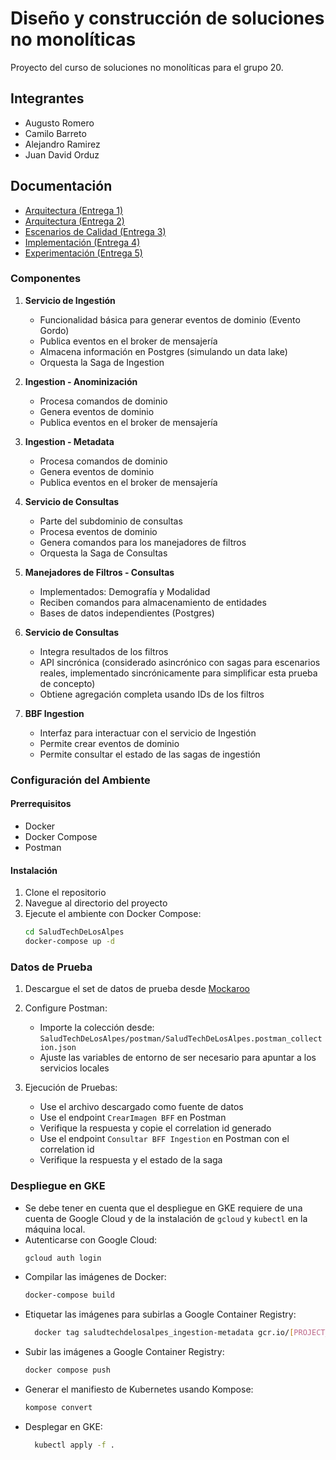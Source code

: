 # Diseño y construcción de soluciones no monolíticas

Proyecto del curso de soluciones no monolíticas para el grupo 20.

## Integrantes

* Augusto Romero
* Camilo Barreto
* Alejandro Ramirez
* Juan David Orduz

## Documentación

* [Arquitectura (Entrega 1)](https://github.com/ramirez-alejo/miso-nomonoliticas-saludtech/wiki/Entrega-1)
* [Arquitectura (Entrega 2)](https://github.com/ramirez-alejo/miso-nomonoliticas-saludtech/wiki/Entrega-2)
* [Escenarios de Calidad (Entrega 3)](https://github.com/ramirez-alejo/miso-nomonoliticas-saludtech/wiki/Entrega-3)
* [Implementación (Entrega 4)](https://github.com/ramirez-alejo/miso-nomonoliticas-saludtech/wiki/Entrega-4)
* [Experimentación (Entrega 5)](https://github.com/ramirez-alejo/miso-nomonoliticas-saludtech/wiki/Entrega-5)


### Componentes

1. **Servicio de Ingestión**
   - Funcionalidad básica para generar eventos de dominio (Evento Gordo)
   - Publica eventos en el broker de mensajería
   - Almacena información en Postgres (simulando un data lake)
   - Orquesta la Saga de Ingestion

2. **Ingestion - Anominización**
   - Procesa comandos de dominio
   - Genera eventos de dominio
   - Publica eventos en el broker de mensajería

3. **Ingestion - Metadata**
   - Procesa comandos de dominio
   - Genera eventos de dominio
   - Publica eventos en el broker de mensajería

4. **Servicio de Consultas**
   - Parte del subdominio de consultas
   - Procesa eventos de dominio
   - Genera comandos para los manejadores de filtros
   - Orquesta la Saga de Consultas

5. **Manejadores de Filtros - Consultas**
   - Implementados: Demografía y Modalidad
   - Reciben comandos para almacenamiento de entidades
   - Bases de datos independientes (Postgres)

6. **Servicio de Consultas**
   - Integra resultados de los filtros
   - API sincrónica (considerado asincrónico con sagas para escenarios reales, implementado sincrónicamente para simplificar esta prueba de concepto)
   - Obtiene agregación completa usando IDs de los filtros

7. **BBF Ingestion**
   - Interfaz para interactuar con el servicio de Ingestión
   - Permite crear eventos de dominio
   - Permite consultar el estado de las sagas de ingestión

### Configuración del Ambiente

#### Prerrequisitos

- Docker
- Docker Compose
- Postman

#### Instalación

1. Clone el repositorio
2. Navegue al directorio del proyecto
3. Ejecute el ambiente con Docker Compose:
   ```bash
   cd SaludTechDeLosAlpes
   docker-compose up -d
   ```

### Datos de Prueba

1. Descargue el set de datos de prueba desde [Mockaroo](https://my.api.mockaroo.com/salud_tech_imagen.json?key=062d8850)

2. Configure Postman:
   - Importe la colección desde: `SaludTechDeLosAlpes/postman/SaludTechDeLosAlpes.postman_collection.json`
   - Ajuste las variables de entorno de ser necesario para apuntar a los servicios locales

3. Ejecución de Pruebas:
   - Use el archivo descargado como fuente de datos
   - Use el endpoint `CrearImagen BFF` en Postman
   - Verifique la respuesta y copie el correlation id generado
   - Use el endpoint `Consultar BFF Ingestion` en Postman con el correlation id
   - Verifique la respuesta y el estado de la saga
   

### Despliegue en GKE

   - Se debe tener en cuenta que el despliegue en GKE requiere de una cuenta de Google Cloud y de la instalación de `gcloud` y `kubectl` en la máquina local.
   - Autenticarse con Google Cloud:
     ```bash
     gcloud auth login
     ```
   - Compilar las imágenes de Docker:
     ```bash
     docker-compose build
     ```
   - Etiquetar las imágenes para subirlas a Google Container Registry:
     ```bash
       docker tag saludtechdelosalpes_ingestion-metadata gcr.io/[PROJECT_ID]/saludtechdelosalpes_xxxx-xxxxx
       ```
   - Subir las imágenes a Google Container Registry:
       ```bash
       docker compose push
       ```
   - Generar el manifiesto de Kubernetes usando Kompose:
     ```bash
     kompose convert
     ```
   - Desplegar en GKE:
     ```bash
       kubectl apply -f .
       ```
       